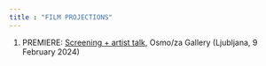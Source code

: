 ```yaml
---
title : "FILM PROJECTIONS"
---
```


1. PREMIERE: <a href="https://www.osmoza.si/index.php/dogodek/nejc-trampuz-zakoreninjeno-v-kodi">Screening + artist talk,</a> Osmo/za Gallery (Ljubljana, 9 February 2024)

